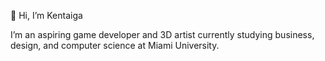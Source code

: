 👋 Hi, I’m Kentaiga

I’m an aspiring game developer and 3D artist currently studying business, design, and computer science at Miami University.
